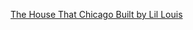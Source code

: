 ---
layout: post
wordpress_id: 1697
wordpress_url: http://noesbueno.com/archives/1697
date: '2014-03-28 20:35:56 -0500'
date_gmt: '2014-03-29 01:35:56 -0500'
body: |
  <p><a href="http://blog.turntablelab.com/prince-klassen/2014/03/the-house-that-chicago-built-by-lil-louis/">The House That Chicago Built by Lil Louis</a></p>
---